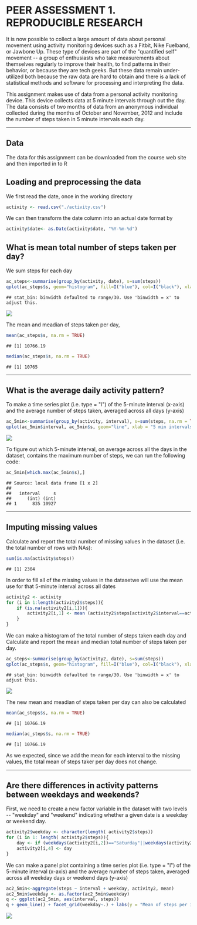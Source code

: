 # PEER ASSESSMENT 1. REPRODUCIBLE RESEARCH

It is now possible to collect a large amount of data about personal movement using activity monitoring devices such as a Fitbit, Nike Fuelband, or Jawbone Up. These type of devices are part of the "quantified self" movement -- a group of enthusiasts who take measurements about themselves regularly to improve their health, to find patterns in their behavior, or because they are tech geeks. But these data remain under-utilized both because the raw data are hard to obtain and there is a lack of statistical methods and software for processing and interpreting the data.

This assignment makes use of data from a personal activity monitoring device. This device collects data at 5 minute intervals through out the day. The data consists of two months of data from an anonymous individual collected during the months of October and November, 2012 and include the number of steps taken in 5 minute intervals each day.

***
## Data
The data for this assignment can be downloaded from the course web site and then imported in to R

## Loading and preprocessing the data

We first read the date, once in the working directory

```r
activity <- read.csv("./activity.csv")
```
We can then transform the date column into an actual date format by

```r
activity$date<- as.Date(activity$date, "%Y-%m-%d")
```

## What is mean total number of steps taken per day?

We sum steps for each day



```r
ac_steps<-summarise(group_by(activity, date), s=sum(steps))
qplot(ac_steps$s, geom="histogram", fill=I("blue"), col=I("black"), xlab = "Number of steps per day")
```

```
## stat_bin: binwidth defaulted to range/30. Use 'binwidth = x' to adjust this.
```

![](PA_1_files/figure-html/unnamed-chunk-4-1.png)

The mean and meadian of steps taken per day,

```r
mean(ac_steps$s, na.rm = TRUE)
```

```
## [1] 10766.19
```

```r
median(ac_steps$s, na.rm = TRUE)
```

```
## [1] 10765
```
***
## What is the average daily activity pattern?

To make a time series plot (i.e. type = "l") of the 5-minute interval (x-axis) and the average number of steps taken, averaged across all days (y-axis)

```r
ac_5min<-summarise(group_by(activity, interval), s=sum(steps, na.rm = TRUE))
qplot(ac_5min$interval, ac_5min$s, geom="line", xlab = "5 min intervals", ylab="Number of steps / interval", main = "Steps by 5-min intervals")
```

![](PA_1_files/figure-html/unnamed-chunk-6-1.png)

To figure out which 5-minute interval, on average across all the days in the dataset, contains the maximum number of steps, we can run the following code:

```r
ac_5min[which.max(ac_5min$s),]
```

```
## Source: local data frame [1 x 2]
## 
##   interval     s
##      (int) (int)
## 1      835 10927
```
***
## Imputing missing values

Calculate and report the total number of missing values in the dataset (i.e. the total number of rows with NAs):

```r
sum(is.na(activity$steps))
```

```
## [1] 2304
```

In order to fill all of the missing values in the datasetwe will use the mean use for that  5-minute interval across all dates

```r
activity2 <- activity
for (i in 1:length(activity2$steps)){
    if (is.na(activity2[i,1])){
        activity2[i,1] <- mean (activity2$steps[activity2$interval==activity2[i,3]], na.rm=TRUE)
    }
}
```

We can make a histogram of the total number of steps taken each day and Calculate and report the mean and median total number of steps taken per day.

```r
ac_steps<-summarise(group_by(activity2, date), s=sum(steps))
qplot(ac_steps$s, geom="histogram", fill=I("blue"), col=I("black"), xlab = "Number of steps per day")
```

```
## stat_bin: binwidth defaulted to range/30. Use 'binwidth = x' to adjust this.
```

![](PA_1_files/figure-html/unnamed-chunk-10-1.png)

The new mean and meadian of steps taken per day can also be calculated

```r
mean(ac_steps$s, na.rm = TRUE)
```

```
## [1] 10766.19
```

```r
median(ac_steps$s, na.rm = TRUE)
```

```
## [1] 10766.19
```

As we expected, since we add the mean for each interval to the missing values, the total mean of steps taker per day does not change. 
***
## Are there differences in activity patterns between weekdays and weekends?

First, we need to create a new factor variable in the dataset with two levels -- "weekday" and "weekend" indicating whether a given date is a weekday or weekend day.


```r
activity2$weekday <- character(length( activity2$steps))
for (i in 1: length( activity2$steps)){
    day <- if (weekdays(activity2[i,2])=="Saturday"||weekdays(activity2[i,2])=="Sunday") "weekend" else "weekday"
    activity2[i,4] <- day
}
```

We can make a panel plot containing a time series plot (i.e. type = "l") of the 5-minute interval (x-axis) and the average number of steps taken, averaged across all weekday days or weekend days (y-axis)

```r
ac2_5min<-aggregate(steps ~ interval + weekday, activity2, mean)
ac2_5min$weekday <- as.factor(ac2_5min$weekday)
q <- ggplot(ac2_5min, aes(interval, steps))
q + geom_line() + facet_grid(weekday~.) + labs(y = "Mean of steps per interval", title ="Weekday comparison of steps")
```

![](PA_1_files/figure-html/unnamed-chunk-13-1.png)
